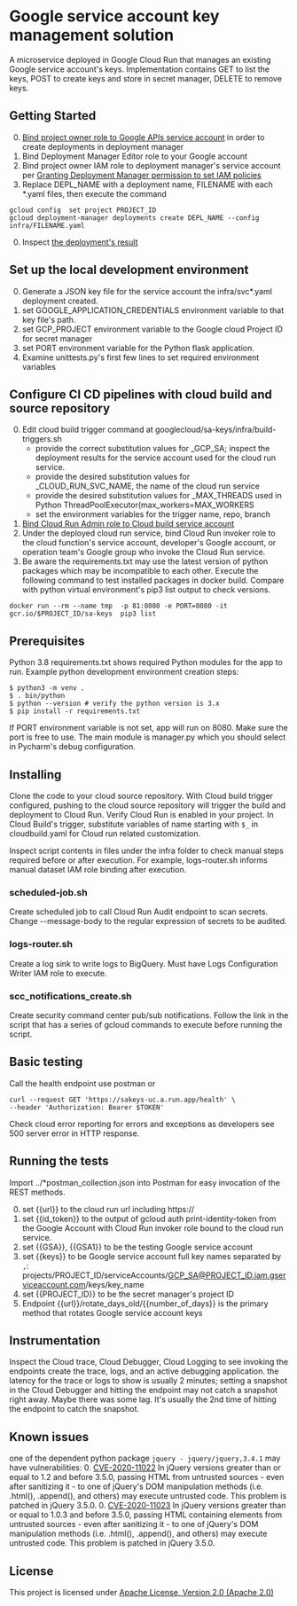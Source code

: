 # Google service account key management solution

A microservice deployed in Google Cloud Run that manages an
existing Google service account's keys. Implementation contains
GET to list the keys, POST to create keys and store in secret
manager, DELETE to remove keys.

## Getting Started

0. [Bind project owner role to Google APIs service account](https://cloud.google.com/deployment-manager/docs/configuration/set-access-control-resources##granting_permission_to_set_iam_policies)
 in order to create deployments in deployment manager
0. Bind Deployment Manager Editor role to your Google account
0. Bind project owner IAM role to deployment manager's service account per
   [Granting Deployment Manager permission to set IAM policies](https://cloud.google.com/deployment-manager/docs/configuration/set-access-control-resources#granting_permission_to_set_iam_policies)
0. Replace DEPL_NAME with a deployment name, FILENAME with each *.yaml files, then execute the command 
```shell script
gcloud config  set project PROJECT_ID
gcloud deployment-manager deployments create DEPL_NAME --config infra/FILENAME.yaml
```
0. Inspect [the deployment's result](https://console.cloud.google.com/dm/deployments)

## Set up the local development environment

0. Generate a JSON key file for the service account the infra/svc*.yaml deployment created.
0. set GOOGLE_APPLICATION_CREDENTIALS environment variable to that key file's path.
0. set GCP_PROJECT environment variable to the Google cloud Project ID for secret manager
0. set PORT environment variable for the Python flask application.
0. Examine unittests.py's first few lines to set required environment variables

## Configure CI CD pipelines with cloud build and source repository

0. Edit cloud build trigger command at googlecloud/sa-keys/infra/build-triggers.sh
      - provide the correct substitution values for _GCP_SA; inspect the deployment results for the service account used
      for the cloud run service.
      - provide the desired substitution values for _CLOUD_RUN_SVC_NAME, the name of the cloud run service
      - provide the desired substitution values for _MAX_THREADS used in Python ThreadPoolExecutor(max_workers=MAX_WORKERS
      - set the environment variables for the trigger name, repo, branch
0. [Bind Cloud Run Admin role to Cloud build service account](https://console.cloud.google.com/cloud-build/settings/service-account)
0. Under the deployed cloud run service, bind Cloud Run invoker role to the cloud function's service account, 
developer's Google account, or operation team's Google group who invoke the Cloud Run service.
0. Be aware the requirements.txt may use the latest version of python packages which may be incompatible to each other.
Execute the following command to test installed packages in docker build. Compare with python virtual environment's
pip3 list output to check versions.
```shell script
docker run --rm --name tmp  -p 81:8080 -e PORT=8080 -it gcr.io/$PROJECT_ID/sa-keys  pip3 list
```

## Prerequisites

Python 3.8 requirements.txt shows required Python modules for the app to
run. Example python development environment creation steps:

```
$ python3 -m venv .
$ . bin/python
$ python --version # verify the python version is 3.x
$ pip install -r requirements.txt
```
If PORT environment variable is not set, app will run on 8080. Make sure
the port is free to use. The main module is
manager.py which you should select in Pycharm's debug configuration.

## Installing

Clone the code to your cloud source repository. With Cloud build trigger
configured, pushing to the cloud source repository will trigger the
build and deployment to Cloud Run. Verify Cloud Run is enabled in your
project. In Cloud Build's trigger, substitute variables of name starting with `$_` in
cloudbuild.yaml for Cloud run related customization.

Inspect script contents in files under the infra folder to check manual steps required before or after execution.
For example, logs-router.sh informs manual dataset IAM role binding after execution.

### scheduled-job.sh
Create scheduled job to call Cloud Run Audit endpoint to scan secrets. Change --message-body
to the regular expression of secrets to be audited.
### logs-router.sh
Create a log sink to write logs to BigQuery. Must have Logs Configuration Writer IAM role to execute.
### scc_notifications_create.sh
Create security command center pub/sub notifications. Follow the link in the script that
has a series of gcloud commands to execute before running the script.

## Basic testing

Call the health endpoint
use postman or
```
curl --request GET 'https://sakeys-uc.a.run.app/health' \
--header 'Authorization: Bearer $TOKEN'
```
Check cloud error reporting for errors and exceptions as developers see 500 server error in HTTP response.

## Running the tests

Import ../*postman_collection.json into Postman for easy invocation of the REST methods.

0. set {{url}} to the cloud run url including https://
0. set {{id_token}} to the output of gcloud auth
   print-identity-token from the Google Account with Cloud Run invoker
   role bound to the cloud run service.
0. set {{GSA}}, {{GSA1}} to be the testing Google service account
0. set {{keys}} to be Google service account full key names separated by `,`: projects/PROJECT_ID/serviceAccounts/GCP_SA@PROJECT_ID.iam.gserviceaccount.com/keys/key_name
0. set {{PROJECT_ID}} to be the secret manager's project ID
0. Endpoint {{url}}/rotate_days_old/{{number_of_days}} is the primary method that rotates Google service account keys

## Instrumentation

Inspect the Cloud trace, Cloud Debugger, Cloud Logging to see invoking
the endpoints create the trace, logs, and an active debugging
application. the latency for the trace or logs to show is usually 2
minutes; setting a snapshot in the Cloud Debugger and hitting the
endpoint may not catch a snapshot right away. Maybe there was some lag.
It's usually the 2nd time of hitting the endpoint to catch the snapshot.

## Known issues
one of the dependent python package `jquery - jquery/jquery,3.4.1` may have vulnerabilities:
0. [CVE-2020-11022](https://nvd.nist.gov/vuln/detail/CVE-2020-11022) In jQuery versions greater than or equal to 1.2 and before 3.5.0, passing HTML from untrusted sources - even after sanitizing it - to one of jQuery's DOM manipulation methods (i.e. .html(), .append(), and others) may execute untrusted code. This problem is patched in jQuery 3.5.0.
0. [CVE-2020-11023](https://nvd.nist.gov/vuln/detail/CVE-2020-11023) In jQuery versions greater than or equal to 1.0.3 and before 3.5.0, passing HTML containing elements from untrusted sources - even after sanitizing it - to one of jQuery's DOM manipulation methods (i.e. .html(), .append(), and others) may execute untrusted code. This problem is patched in jQuery 3.5.0.	

## License

This project is licensed under [Apache License, Version 2.0 (Apache 2.0)](http://www.apache.org/licenses/LICENSE-2.0)
